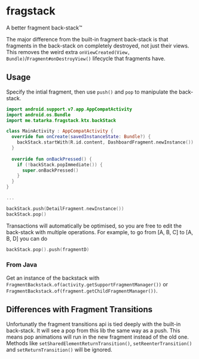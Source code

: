 # fragstack
A better fragment back-stack™

The major difference from the built-in fragment back-stack is that
fragments in the back-stack on completely destroyed, not just their views. This removes the weird
extra `onViewCreated(View, Bundle)`/`Fragment#onDestroyView()` lifecycle
that fragments have.

## Usage

Specify the intial fragment, then use `push()` and `pop` to manipulate the back-stack.

```kotlin
import android.support.v7.app.AppCompatActivity
import android.os.Bundle
import me.tatarka.fragstack.ktx.backStack

class MainActivity : AppCompatActivity {
  override fun onCreate(savedInstanceState: Bundle?) {
    backStack.startWith(R.id.content, DashboardFragment.newInstance())
  }
  
  override fun onBackPressed() {
    if (!backStack.popImmediate()) {
      super.onBackPressed()
    }
  }
}

...

backStack.push(DetailFragment.newInstance())
backStack.pop()
```

Transactions will automatically be optimised, so you are free to edit the
back-stack with multiple operations. For example, to go from [A, B, C] to [A, B, D] you can do

```kotlin
backStack.pop().push(fragmentD)
```

### From Java

Get an instance of the backstack with `FragmentBackstack.of(activity.getSupportFragmentManager())` or
`FragmentBackstack.of(fragment.getChildFragmentManager())`.

## Differences with Fragment Transitions

Unfortunatly the fragment transitions api is tied deeply with the built-in back-stack. It will see a pop from
this lib the same way as a push. This means pop animations will run in the new fragment instead of the old one.
Methods like `setSharedElementReturnTransition()`, `setReenterTransition()` and `setReturnTransition()` will 
be ignored.
